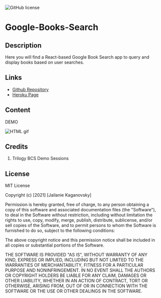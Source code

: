 ![GitHub license](https://img.shields.io/badge/license-MIT-blue.svg)
# Google-Books-Search
## Description
Here you will find a React-based Google Book Search app to query and display books based on user searches.

## Links
* [Github Repository](https://github.com/jkaganovsky/Google-Books-Search)
* [Heroku Page](https://book-search-googleapi.herokuapp.com/)


## Content
DEMO

![HTML gif](client/public/images/google_book_search.gif)



## Credits
1. Trilogy BCS Demo Sessions

## License
MIT License

Copyright (c) [2021] [Jailanie Kaganovsky]

Permission is hereby granted, free of charge, to any person obtaining a copy
of this software and associated documentation files (the "Software"), to deal
in the Software without restriction, including without limitation the rights
to use, copy, modify, merge, publish, distribute, sublicense, and/or sell
copies of the Software, and to permit persons to whom the Software is
furnished to do so, subject to the following conditions:

The above copyright notice and this permission notice shall be included in all
copies or substantial portions of the Software.

THE SOFTWARE IS PROVIDED "AS IS", WITHOUT WARRANTY OF ANY KIND, EXPRESS OR
IMPLIED, INCLUDING BUT NOT LIMITED TO THE WARRANTIES OF MERCHANTABILITY,
FITNESS FOR A PARTICULAR PURPOSE AND NONINFRINGEMENT. IN NO EVENT SHALL THE
AUTHORS OR COPYRIGHT HOLDERS BE LIABLE FOR ANY CLAIM, DAMAGES OR OTHER
LIABILITY, WHETHER IN AN ACTION OF CONTRACT, TORT OR OTHERWISE, ARISING FROM,
OUT OF OR IN CONNECTION WITH THE SOFTWARE OR THE USE OR OTHER DEALINGS IN THE
SOFTWARE.